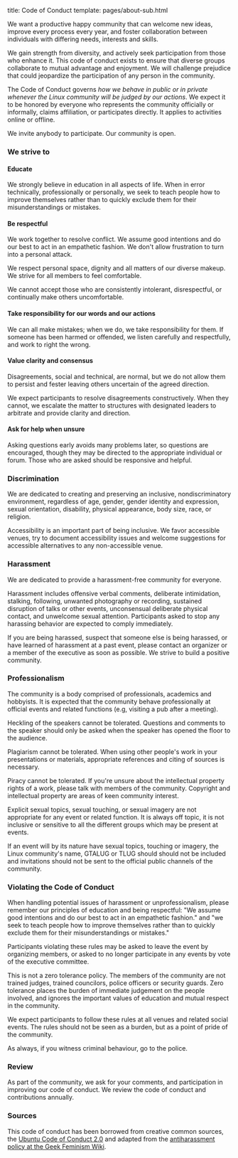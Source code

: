 title: Code of Conduct
template: pages/about-sub.html

<p class="lead">We want a productive happy community that can welcome new ideas, improve every process every year, and foster collaboration between individuals with differing needs, interests and skills.</p>

We gain strength from diversity, and actively seek participation from those who enhance it. This code of conduct exists to ensure that diverse groups collaborate to mutual advantage and enjoyment. We will challenge prejudice that could jeopardize the participation of any person in the community.

The Code of Conduct governs *how we behave in public or in private whenever the Linux community will be judged by our actions*. We expect it to be honored by everyone who represents the community officially or informally, claims affiliation, or participates directly. It applies to activities online or offline.

We invite anybody to participate. Our community is open.

### We strive to

#### Educate

We strongly believe in education in all aspects of life. When in error technically, professionally or personally, we seek to teach people how to improve themselves rather than to quickly exclude them for their misunderstandings or mistakes.

#### Be respectful

We work together to resolve conflict. We assume good intentions and do our best to act in an empathetic fashion. We don't allow frustration to turn into a personal attack.

We respect personal space, dignity and all matters of our diverse makeup. We strive for all members to feel comfortable.

We cannot accept those who are consistently intolerant, disrespectful, or continually make others uncomfortable.

#### Take responsibility for our words and our actions

We can all make mistakes; when we do, we take responsibility for them. If someone has been harmed or offended, we listen carefully and respectfully, and work to right the wrong.

#### Value clarity and consensus

Disagreements, social and technical, are normal, but we do not allow them to persist and fester leaving others uncertain of the agreed direction.

We expect participants to resolve disagreements constructively. When they cannot, we escalate the matter to structures with designated leaders to arbitrate and provide clarity and direction.

#### Ask for help when unsure

Asking questions early avoids many problems later, so questions are encouraged, though they may be directed to the appropriate individual or forum. Those who are asked should be responsive and helpful.

### Discrimination

We are dedicated to creating and preserving an inclusive, nondiscriminatory environment, regardless of age, gender, gender identity and expression, sexual orientation, disability, physical appearance, body size, race, or religion.

Accessibility is an important part of being inclusive. We favor accessible venues, try to document accessibility issues and welcome suggestions for accessible alternatives to any non-accessible venue.

### Harassment

We are dedicated to provide a harassment-free community for everyone.

Harassment includes offensive verbal comments, deliberate intimidation, stalking, following, unwanted photography or recording, sustained disruption of talks or other events, unconsensual deliberate physical contact, and unwelcome sexual attention. Participants asked to stop any harassing behavior are expected to comply immediately.

If you are being harassed, suspect that someone else is being harassed, or have learned of harassment at a past event, please contact an organizer or a member of the executive as soon as possible. We strive to build a positive community.

### Professionalism

The community is a body comprised of professionals, academics and hobbyists. It is expected that the community behave professionally at official events and related functions (e.g, visiting a pub after a meeting).

Heckling of the speakers cannot be tolerated. Questions and comments to the speaker should only be asked when the speaker has opened the floor to the audience.

Plagiarism cannot be tolerated. When using other people's work in your presentations or materials, appropriate references and citing of sources is necessary.

Piracy cannot be tolerated. If you're unsure about the intellectual property rights of a work, please talk with members of the community. Copyright and intellectual property are areas of keen community interest.

Explicit sexual topics, sexual touching, or sexual imagery are not appropriate for any event or related function. It is always off topic, it is not inclusive or sensitive to all the different groups which may be present at events.

If an event will by its nature have sexual topics, touching or imagery, the Linux community's name, GTALUG or TLUG should should not be included and invitations should not be sent to the official public channels of the community.

### Violating the Code of Conduct

When handling potential issues of harassment or unprofessionalism, please remember our principles of education and being respectful: "We assume good intentions and do our best to act in an empathetic fashion." and "we seek to teach people how to improve themselves rather than to quickly exclude them for their misunderstandings or mistakes."

Participants violating these rules may be asked to leave the event by organizing members, or asked to no longer participate in any events by vote of the executive committee.

This is not a zero tolerance policy. The members of the community are not trained judges, trained councilors, police officers or security guards. Zero tolerance places the burden of immediate judgement on the people involved, and ignores the important values of education and mutual respect in the community.

We expect participants to follow these rules at all venues and related social events. The rules should not be seen as a burden, but as a point of pride of the community.

As always, if you witness criminal behaviour, go to the police.

### Review

As part of the community, we ask for your comments, and participation in improving our code of conduct. We review the code of conduct and contributions annually.

### Sources

This code of conduct has been borrowed from creative common sources, the [Ubuntu Code of Conduct 2.0](http://www.ubuntu.com/about/about-ubuntu/conduct) and adapted from the [antiharassment policy at the Geek Feminism Wiki](http://geekfeminism.wikia.com/wiki/Conference_anti-harassment/Policy).
